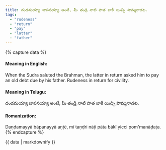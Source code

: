 ```yaml
---
title: దండమయ్యా బాపనయ్యా అంటే, మీ తండ్రి నాటి పాత బాకీ యిచ్చి పొమ్మనాడట.
tags:
  - "rudeness"
  - "return"
  - "pay"
  - "latter"
  - "father"
---
```


{% capture data %}
#### Meaning in English:
When the Sudra saluted the Brahman, the latter in return asked him to pay an old debt due by his father.
Rudeness in return for civility.

#### Meaning in Telugu:
దండమయ్యా బాపనయ్యా అంటే, మీ తండ్రి నాటి పాత బాకీ యిచ్చి పొమ్మనాడట.

#### Romanization:
Daṇḍamayyā bāpanayyā aṇṭē, mī taṇḍri nāṭi pāta bākī yicci pom'manāḍaṭa.
{% endcapture %}

{{ data | markdownify }}

